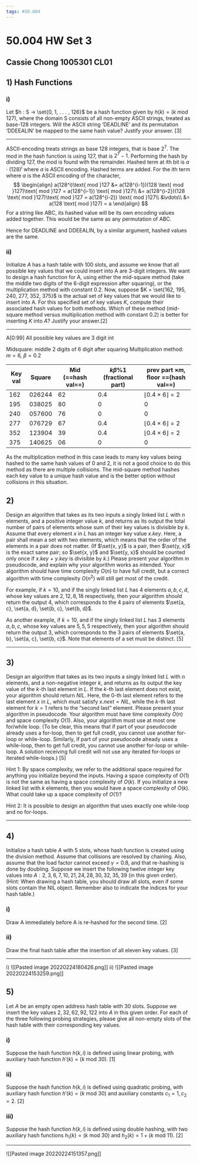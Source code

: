 ```yaml
---
tags: #50.004
---
```

# 50.004 HW Set 3
## Cassie Chong 1005301 CL01
## 1) Hash Functions
### i)
Let $h : S → \set{0, 1, . . . , 126}$ be a hash function given by $h(k) = (k \text{ mod } 127)$, where the domain S consists of all non-empty ASCII strings, treated as base-128 integers. Will the ASCII string ‘DEADLINE’ and its permutation ‘DDEEALIN’ be mapped to the same hash value? Justify your answer. [3]
***
ASCII-encoding treats strings as base 128 integers, that is base $2^7$. The mod in the hash function is using 127, that is $2^7 - 1$.
Performing the hash by dividing $127$, the mod is found with the remainder. 
Hashed term at $i$th bit is $a\cdot (128)^i$ where $a$ is ASCII encoding.
Hashed terms are added.
For the $i$th term where $a$ is the ASCII encoding of the character,
$$
\begin{align}
a(128^i)\text{ mod }127 &= a(128^{i-1})(128 \text{ mod }127)\text{ mod }127 = a(128^{i-1}) \text{ mod }127\\
&= a(128^{i-2})(128 \text{ mod }127)\text{ mod }127 = a(128^{i-2}) \text{ mod }127\\
&\vdots\\
&= a(128 \text{ mod }127) = a
\end{align}
$$
For a string like ABC, its hashed value will be its own encoding values added together.
This would be the same as any permutation of ABC.

Hence for DEADLINE and DDEEALIN, by a similar argument, hashed values are the same.
<br>
### ii)
Initialize $A$ has a hash table with 100 slots, and assume we know that all possible key values that we could insert into A are 3-digit integers. We want to design a hash function for A, using either the mid-square method (take the middle two digits of the 6-digit expression after squaring), or the multiplication method with constant 0.2. Now, suppose $K = \set{162, 195, 240, 277, 352, 375}$ is the actual set of key values that we would like to insert into A. For this specified set of key values $K$, compute their associated hash values for both methods. Which of these method (mid-square method versus multiplication method with constant $0.2$) is better for inserting $K$ into $A$? Justify your answer.[2]
***
A[0:99]
All possible key values are 3 digit int 

Midsquare: middle 2 digits of 6 digit after squaring
Multiplication method: $m = 6$, $\beta = 0.2$

| Key val | Square | Mid (==hash val==) | $k\beta \% 1$ (fractional part) | prev part $\times m$, floor ==(hash val==) |
| ------- | ------ | -------------- | ------------------------------- | -------------------------------------- |
| 162     | 026244 | 62             | 0.4                             | $\lfloor0.4 \times 6\rfloor = 2$       |
| 195     | 038025 | 80             | 0                                |  0                                      |
| 240     | 057600 | 76             |  0                               |   0                                     |
| 277     | 076729 | 67             | 0.4                                | $\lfloor0.4 \times 6\rfloor = 2$                                       |
| 352     | 123904 | 39             | 0.4                                |  $\lfloor0.4 \times 6\rfloor = 2$                                      |
| 375     | 140625 | 06             | 0                                |    0                                    |

As the multiplication method in this case leads to many key values being hashed to the same hash values of 0 and 2, it is not a good choice to do this method as there are multiple collisions.
The mid-square method hashes each key value to a unique hash value and is the better option without collisions in this situation.
<br>
## 2)
Design an algorithm that takes as its two inputs a singly linked list $L$ with $n$ elements, and a positive integer value $k$, and returns as its output the total number of pairs of elements whose sum of their key values is divisible by $k$. Assume that every element $x$ in $L$ has an integer key value $x.key$. Here, a pair shall mean a set with two elements, which means that the order of the elements in a pair does not matter. (If $\set{x, y}$ is a pair, then $\set{y, x}$ is the exact same pair; so $\set{x, y}$ and $\set{y, x}$ should be counted only once if $x.key$ + $y.key$ is divisible by $k$.) Please present your algorithm in pseudocode, and explain why your algorithm works as intended. Your algorithm should have time complexity $O(n)$ to have full credit, but a correct algorithm with time complexity $O(n^2)$ will still get most of the credit.

For example, if $k = 10$, and if the singly linked list $L$ has 4 elements $a, b, c, d$, whose key values are $2, 12, 8, 18$ respectively, then your algorithm should return the output $4$, which corresponds to the 4 pairs of elements $\set{a, c}, \set{a, d}, \set{b, c}, \set{b, d}$. 

As another example, if $k = 10$, and if the singly linked list $L$ has 3 elements $a, b, c$, whose key values are $5, 5, 5$ respectively, then your algorithm should return the output $3$, which corresponds to the $3$ pairs of elements $\set{a, b}, \set{a, c}, \set{b, c}$. Note that elements of a set must be distinct. [5]
***



## 3)
Design an algorithm that takes as its two inputs a singly linked list $L$ with $n$ elements, and a non-negative integer $k$, and returns as its output the key value of the $k$-th last element in $L$. If the $k$-th last element does not exist, your algorithm should return $NIL$. Here, the $0$-th last element refers to the last element $x$ in $L$, which must satisfy $x.next = NIL$, while the $k$-th last element for $k = 1$ refers to the “second last” element. Please present your algorithm in pseudocode. Your algorithm must have time complexity $O(n)$ and space complexity $O(1)$. Also, your algorithm must use at most one for/while loop. (To be clear, this means that if part of your pseudocode already uses a for-loop, then to get full credit, you cannot use another for-loop or while-loop. Similarly, if part of your pseudocode already uses a while-loop, then to get full credit, you cannot use another for-loop or while-loop. A solution receiving full credit will not use any iterated for-loops or iterated while-loops.) [5]

Hint 1: By space complexity, we refer to the additional space required for anything you initialize beyond the inputs. Having a space complexity of $O(1)$ is not the same as having a space complexity of $O(k)$. If you initialize a new linked list with $k$ elements, then you would have a space complexity of $O(k)$. What could take up a space complexity of $O(1)$?

Hint 2: It is possible to design an algorithm that uses exactly one while-loop and no for-loops.
***

## 4)
Initialize a hash table $A$ with 5 slots, whose hash function is created using the division method. Assume that collisions are resolved by chaining. Also, assume that the load factor cannot exceed $\gamma = 0.8$, and that re-hashing is done by doubling. Suppose we insert the following twelve integer key values into $A: 2, 3, 6, 7, 10, 21, 24, 28, 30, 32, 35, 39$ (in this given order).
(Hint: When drawing a hash table, you should draw all slots, even if some slots contain the NIL object. Remember also to indicate the indices for your hash table.)
### i)
Draw A immediately before A is re-hashed for the second time. [2]
### ii)
Draw the final hash table after the insertion of all eleven key values. [3]
***
i) 
![[Pasted image 20220224180426.png]]
ii)
![[Pasted image 20220224153259.png]]
## 5)
Let $A$ be an empty open address hash table with $30$ slots. Suppose we insert the key values $2, 32, 62, 92, 122$ into $A$ in this given order. For each of the three following probing strategies, please give all non-empty slots of the hash table with their corresponding key values. 
### i)
Suppose the hash function $h(k, i)$ is defined using linear probing, with auxiliary hash function $h'(k) = (k\text{ mod }30)$. [1]
### ii)
Suppose the hash function $h(k, i)$ is defined using quadratic probing, with auxiliary hash function $h'(k) = (k\text{ mod }30)$ and auxiliary constants $c_1 = 1, c_2 = 2$. [2]
### iii)
Suppose the hash function $h(k, i)$ is defined using double hashing, with two auxiliary hash functions $h_1(k) = (k\text{ mod }30)$ and $h_2(k) = 1 + (k\text{ mod }11)$. [2]
***
![[Pasted image 20220224151357.png]]